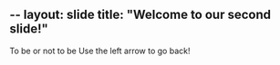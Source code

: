 --
layout: slide
title: "Welcome to our second slide!"
---
To be or not to be
Use the left arrow to go back!

